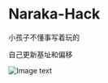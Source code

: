 # Naraka-Hack
小孩子不懂事写着玩的

自己更新基址和偏移

![Image text](https://github.com/Rythorndoran/Naraka-Hack/blob/main/Pictures/ScreenShot.jpg)
